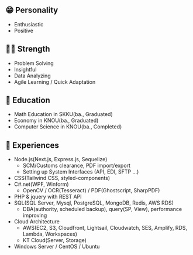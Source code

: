 ## 😁 Personality
- Enthusiastic
- Positive

## 🏋️‍♂️ Strength
- Problem Solving
- Insightful
- Data Analyzing
- Agile Learning / Quick Adaptation

## 🏫 Education
- Math Education in SKKU(ba., Graduated)
- Economy in KNOU(ba., Graduated)
- Computer Science in KNOU(ba., Completed)

## 🚩 Experiences
- Node.js(Next.js, Express.js, Sequelize)
  - SCM/Customs clearance, PDF import/export
  - Setting up System Interfaces (API, EDI, SFTP ...)
- CSS(Tailwind CSS, styled-components)
- C#.net(WPF, Winform)
  - OpenCV / OCR(Tesseract) / PDF(Ghostscript, SharpPDF)
- PHP & jquery with REST API
- SQL(SQL Server, Mysql, PostgreSQL, MongoDB, Redis, AWS RDS)
  - DBA(authority, scheduled backup), query(SP, View), performance improving
- Cloud Architecture
  - AWS(EC2, S3, Cloudfront, Lightsail, Cloudwatch, SES, Amplify, RDS, Lambda, Workspaces)
  - KT Cloud(Server, Storage)
- Windows Server / CentOS / Ubuntu
